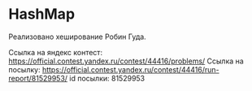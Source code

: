 # HashMap
Реализовано хеширование Робин Гуда.

Ссылка на яндекс контест: https://official.contest.yandex.ru/contest/44416/problems/
Cсылка на посылку: https://official.contest.yandex.ru/contest/44416/run-report/81529953/
id посылки: 81529953
